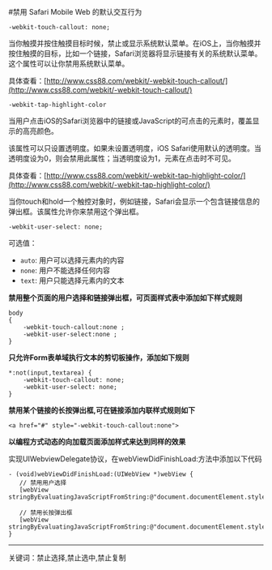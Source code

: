 #禁用 Safari Mobile Web 的默认交互行为


    -webkit-touch-callout: none;

当你触摸并按住触摸目标时候，禁止或显示系统默认菜单。在iOS上，当你触摸并按住触摸的目标，比如一个链接，Safari浏览器将显示链接有关的系统默认菜单。这个属性可以让你禁用系统默认菜单。

具体查看：[http://www.css88.com/webkit/-webkit-touch-callout/](http://www.css88.com/webkit/-webkit-touch-callout/)

    -webkit-tap-highlight-color

当用户点击iOS的Safari浏览器中的链接或JavaScript的可点击的元素时，覆盖显示的高亮颜色。

该属性可以只设置透明度。如果未设置透明度，iOS Safari使用默认的透明度。当透明度设为0，则会禁用此属性；当透明度设为1，元素在点击时不可见。

具体查看：[http://www.css88.com/webkit/-webkit-tap-highlight-color/](http://www.css88.com/webkit/-webkit-tap-highlight-color/)


当你touch和hold一个触控对象时，例如链接，Safari会显示一个包含链接信息的弹出框。该属性允许你来禁用这个弹出框。 

    -webkit-user-select: none;

可选值： 

- `auto`: 用户可以选择元素内的内容
- `none`: 用户不能选择任何内容
- `text`: 用户只能选择元素内的文本



**禁用整个页面的用户选择和链接弹出框，可页面样式表中添加如下样式规则**

    body
    {
        -webkit-touch-callout:none ;
        -webkit-user-select:none ;
    }


**只允许Form表单域执行文本的剪切板操作，添加如下规则**

    *:not(input,textarea) {
        -webkit-touch-callout: none;
        -webkit-user-select: none; 
    }

**禁用某个链接的长按弹出框,可在链接添加内联样式规则如下**

    <a href="#" style="-webkit-touch-callout:none">

**以编程方式动态的向加载页面添加样式来达到同样的效果**

实现UIWebviewDelegate协议，在webViewDidFinishLoad:方法中添加以下代码 

    - (void)webViewDidFinishLoad:(UIWebView *)webView {
       // 禁用用户选择
       [webView stringByEvaluatingJavaScriptFromString:@"document.documentElement.style.webkitUserSelect='none';"];
        
       // 禁用长按弹出框
       [webView stringByEvaluatingJavaScriptFromString:@"document.documentElement.style.webkitTouchCallout='none';"];
    }

---

关键词：禁止选择,禁止选中,禁止复制